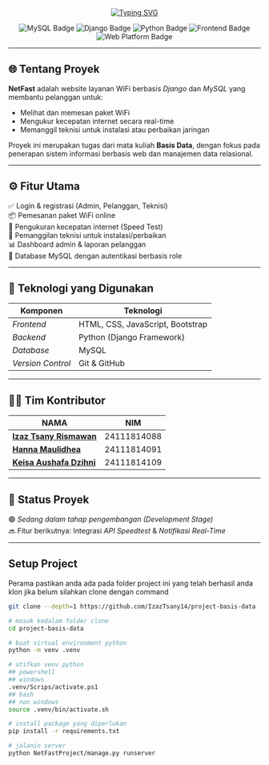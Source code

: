 <div align='center'>
  <a href="https://git.io/typing-svg">
    <img src="https://readme-typing-svg.herokuapp.com?font=Poppins&weight=600&size=38&pause=1000&color=0B84F3&center=true&vCenter=true&width=800&height=70&lines=Project+NetFast;Website+Pemesanan+WiFi+dan+Teknisi;Project+Basis+Data" alt="Typing SVG" />
  </a>
</div>

<p align="center">
  <img src="https://img.shields.io/badge/Basis%20Data-MySQL-blue?style=for-the-badge&logo=mysql" alt="MySQL Badge">
  <img src="https://img.shields.io/badge/Backend-Django-green?style=for-the-badge&logo=django" alt="Django Badge">
  <img src="https://img.shields.io/badge/Language-Python-yellow?style=for-the-badge&logo=python" alt="Python Badge">
  <img src="https://img.shields.io/badge/Frontend-HTML%2FCSS%2FJS-orange?style=for-the-badge&logo=html5" alt="Frontend Badge">
  <img src="https://img.shields.io/badge/Platform-Web-informational?style=for-the-badge&logo=google-chrome" alt="Web Platform Badge">
</p>

---

## 🌐 Tentang Proyek

**NetFast** adalah website layanan WiFi berbasis *Django* dan *MySQL* yang membantu pelanggan untuk:
- Melihat dan memesan paket WiFi  
- Mengukur kecepatan internet secara real-time  
- Memanggil teknisi untuk instalasi atau perbaikan jaringan  

Proyek ini merupakan tugas dari mata kuliah **Basis Data**, dengan fokus pada penerapan sistem informasi berbasis web dan manajemen data relasional.

---

## ⚙ Fitur Utama

✅ Login & registrasi (Admin, Pelanggan, Teknisi)  
📦 Pemesanan paket WiFi online  
🚀 Pengukuran kecepatan internet (Speed Test)  
🧰 Pemanggilan teknisi untuk instalasi/perbaikan  
📊 Dashboard admin & laporan pelanggan  
💾 Database MySQL dengan autentikasi berbasis role  

---

## 🧩 Teknologi yang Digunakan

| Komponen | Teknologi |
|-----------|------------|
| *Frontend* | HTML, CSS, JavaScript, Bootstrap |
| *Backend* | Python (Django Framework) |
| *Database* | MySQL |
| *Version Control* | Git & GitHub |

---

## 🧑‍💻 Tim Kontributor

| NAMA | NIM |
| ------- | -------- |
| **[Izaz Tsany Rismawan](https://github.com/IzazTsany14)** | 24111814088 |
| **[Hanna Maulidhea](https://github.com/maulidhea)** | 24111814091 |
| **[Keisa Aushafa Dzihni](https://github.com/KeisaAushafa)** | 24111814109 |

---

## 🚀 Status Proyek

🟢 *Sedang dalam tahap pengembangan (Development Stage)*  
🔜 Fitur berikutnya: Integrasi *API Speedtest* & *Notifikasi Real-Time*

---

## Setup Project

Perama pastikan anda ada pada folder project ini yang telah berhasil anda klon
jika belum silahkan clone dengan command
```bash
git clone --depth=1 https://github.com/IzazTsany14/project-basis-data

# masuk kedalam folder clone
cd project-basis-data

# buat virtual environment python
python -m venv .venv

# atifkan venv python
## powershell
## windows
.venv/Scrips/activate.ps1
## bash
## non windows
source .venv/bin/activate.sh

# install package yang diperlukan
pip install -r requirements.txt

# jalanin server
python NetFastProject/manage.py runserver
```